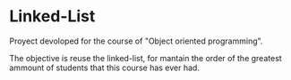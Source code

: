 # Linked-List

Proyect devoloped for the course of "Object oriented programming".

The objective is reuse the linked-list, for mantain the order of the greatest ammount of students that this course has ever had.
